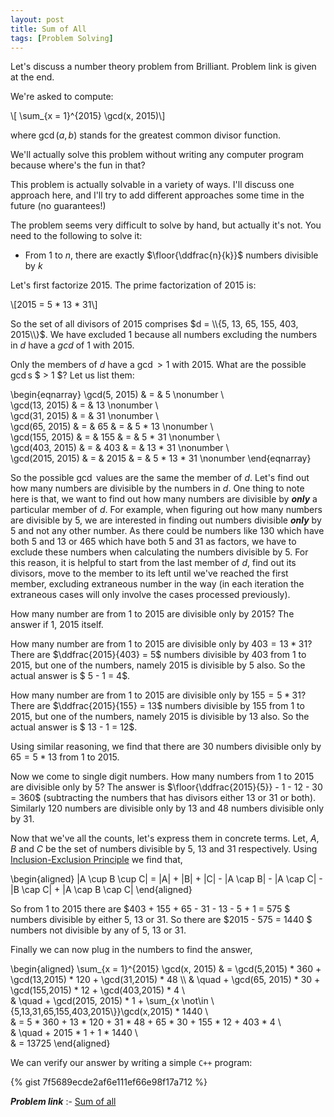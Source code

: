 ```yaml
---
layout: post
title: Sum of All
tags: [Problem Solving]
---
```


Let's discuss a number theory problem from Brilliant. Problem link is given at the end.

We're asked to compute:

\\[ \sum_{x = 1}^{2015} \gcd(x, 2015)\\]

where $\gcd(a,b)$ stands for the greatest common divisor function.

We'll actually solve this problem without writing any computer program because where's the fun in that?

This problem is actually solvable in a variety of ways. I'll discuss one approach here, and I'll try to add different approaches some time in the future (no guarantees!)

The problem seems very difficult to solve by hand, but actually it's not. You need to the following to solve it:
- From $1$ to $n$, there are exactly $\floor{\ddfrac{n}{k}}$ numbers divisible by $k$

Let's first factorize $2015$. The prime factorization of $2015$ is:

\\[2015 = 5 * 13 * 31\\]

So the set of all divisors of $2015$ comprises $d = \\{5, 13, 65, 155, 403, 2015\\}$. We have excluded $1$ because all numbers excluding the numbers in $d$ have a $gcd$ of $1$ with $2015$.

Only the members of $d$ have a $\gcd > 1$ with $2015$. What are the possible $\gcd$s $ > 1 $? Let us list them:

\begin{eqnarray}
\gcd(5, 2015) & = & 5 \nonumber \\\
\gcd(13, 2015) & = & 13 \nonumber \\\
\gcd(31, 2015) & = & 31 \nonumber \\\
\gcd(65, 2015) & = & 65 & = & 5 * 13 \nonumber \\\
\gcd(155, 2015) & = & 155 & = & 5 * 31 \nonumber \\\
\gcd(403, 2015) & = & 403 & = & 13 * 31 \nonumber \\\
\gcd(2015, 2015) & = & 2015 & = &  5 * 13 * 31 \nonumber
\end{eqnarray}

So the possible $\gcd$ values are the same the member of $d$. Let's find out how many numbers are divisible by the numbers in $d$. One thing to note here is that, we want to find out how many numbers are divisible by ***only*** a particular member of $d$. For example, when figuring out how many numbers are divisible by $5$, we are interested in finding out numbers divisible ***only*** by $5$ and not any other number. As there could be numbers like $130$ which have both $5$ and $13$ or $465$ which have both $5$ and $31$ as factors, we have to exclude these numbers when calculating the numbers divisible by $5$. For this reason, it is helpful to start from the last member of $d$, find out its divisors, move to the member to its left until we've reached the first member, excluding extraneous number in the way (in each iteration the extraneous cases will only involve the cases processed previously).

How many number are from $1$ to $2015$ are divisible only by $2015$? The answer if $1$, $2015$ itself.  

How many number are from $1$ to $2015$ are divisible only by $403 = 13 * 31$? There are $\ddfrac{2015}{403} = 5$ numbers divisible by $403$ from $1$ to $2015$, but one of the numbers, namely $2015$ is divisible by $5$ also. So the actual answer is $ 5 - 1 = 4$.

How many number are from $1$ to $2015$ are divisible only by $155 = 5 * 31$? There are $\ddfrac{2015}{155} = 13$ numbers divisible by $155$ from $1$ to $2015$, but one of the numbers, namely $2015$ is divisible by $13$ also. So the actual answer is $ 13 - 1 = 12$.

Using similar reasoning, we find that there are $30$ numbers divisible only by $65 = 5 * 13$ from $1$ to $2015$.

Now we come to single digit numbers. How many numbers from $1$ to $2015$ are divisible only by $5$? The answer is $\floor{\ddfrac{2015}{5}} - 1 - 12 - 30 = 360$ (subtracting the numbers that has divisors either $13$ or $31$ or both). Similarly $120$ numbers are divisible only by $13$ and $48$ numbers divisible only by $31$. 

Now that we've all the counts, let's express them in concrete terms. Let, $A$, $B$ and $C$ be the set of numbers divisible by $5$, $13$ and $31$ respectively. Using [Inclusion-Exclusion Principle](https://en.wikipedia.org/wiki/Inclusion%E2%80%93exclusion_principle) we find that,

\begin{aligned}
|A \cup B \cup C| = |A| + |B| + |C| - |A \cap B| - |A \cap C| - |B \cap C| + |A \cap B \cap C|
\end{aligned}

So from $1$ to $2015$ there are $403 + 155 + 65 - 31 - 13 - 5 + 1 = 575 $ numbers divisible by either $5$, $13$ or $31$. So there are $2015 - 575 = 1440 $ numbers not divisible by any of $5$, $13$ or $31$. 

Finally we can now plug in the numbers to find the answer,

\begin{aligned}
\sum_{x = 1}^{2015} \gcd(x, 2015)    & = \gcd(5,2015) * 360 + \gcd(13,2015) * 120 + \gcd(31,2015) * 48 \\\ 
                                        & \quad + \gcd(65, 2015) * 30 + \gcd(155,2015) * 12 + \gcd(403,2015) * 4 \\\
                                        & \quad + \gcd(2015, 2015) * 1 + \sum_{x \not\in \\{5,13,31,65,155,403,2015\\}}\gcd(x,2015) * 1440 \\\
                                    & = 5 * 360 + 13 * 120 + 31 * 48 + 65 * 30 + 155 * 12 + 403 * 4 \\\
                                        & \quad + 2015 * 1 + 1 * 1440 \\\
                                    & = 13725
\end{aligned}

We can verify our answer by writing a simple ``C++`` program:

{% gist 7f5689ecde2af6e111ef66e98f17a712 %}

***Problem link*** :- [Sum of all](https://brilliant.org/problems/sum-of/)